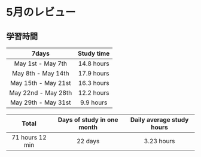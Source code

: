 # 5月のレビュー

## 学習時間
| 7days | Study time |
| :---: | :---: |
| May 1st - May 7th | 14.8 hours |
| May 8th - May 14th | 17.9 hours |
| May 15th - May 21st | 16.3 hours |
| May 22nd - May 28th | 12.2 hours |
| May 29th - May 31st | 9.9 hours |

| Total | Days of study in one month | Daily average study hours |
| :---: | :---: | :---: |
| 71 hours 12 min | 22 days | 3.23 hours |
